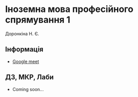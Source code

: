 # Іноземна мова професійного спрямування 1

Доронкіна Н. Є.

## Інформація

-   [Google meet](https://meet.google.com/ops-juet-dsy)

## ДЗ, МКР, Лаби

-   Coming soon...
